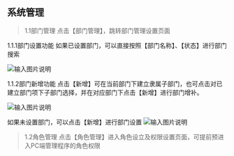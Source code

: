 
## 系统管理

> 1.1部门管理
点击【部门管理】，跳转部门管理设置页面<br>


1.1.1部门设置功能
如果已设置部门，可以直接按照【部门名称】、【状态】进行部门搜索

![输入图片说明](https://foruda.gitee.com/images/1699590555824776931/63d493fc_1766278.png "屏幕截图")

1.1.2部门新增功能
点击【新增】可在当前部门下建立隶属子部门，也可点击对已建立部门项下子部门选择，并在对应部门下点击【新增】进行部门增补。


![输入图片说明](https://foruda.gitee.com/images/1699590555824776931/63d493fc_1766278.png "屏幕截图")

如果未设置部门，可以点击【新增】进行部门设置
![输入图片说明](https://foruda.gitee.com/images/1699590555824776931/63d493fc_1766278.png "屏幕截图")

> 1.2角色管理
点击【角色管理】进入角色设立及权限设置页面，可提前预进入PC端管理程序的角色权限<br>